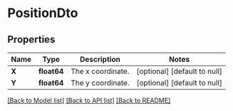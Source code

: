 # PositionDto

## Properties
Name | Type | Description | Notes
------------ | ------------- | ------------- | -------------
**X** | **float64** | The x coordinate. | [optional] [default to null]
**Y** | **float64** | The y coordinate. | [optional] [default to null]

[[Back to Model list]](../README.md#documentation-for-models) [[Back to API list]](../README.md#documentation-for-api-endpoints) [[Back to README]](../README.md)


